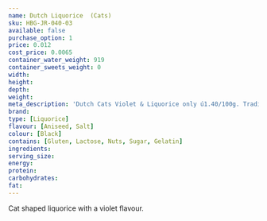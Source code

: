 ```yaml
---
name: Dutch Liquorice  (Cats)
sku: HBG-JR-040-03
available: false
purchase_option: 1
price: 0.012
cost_price: 0.0065
container_water_weight: 919
container_sweets_weight: 0
width: 
height: 
depth: 
weight: 
meta_description: 'Dutch Cats Violet & Liquorice only ú1.40/100g. Traditional sweets and more at Humbugs Confectionery  Store. Specialists in satisfying your sweet tooth!'
brand: 
type: [Liquorice]
flavour: [Aniseed, Salt]
colour: [Black]
contains: [Gluten, Lactose, Nuts, Sugar, Gelatin]
ingredients: 
serving_size: 
energy: 
protein: 
carbohydrates: 
fat: 
---
```

Cat shaped liquorice with a violet flavour.